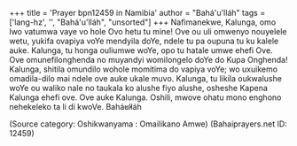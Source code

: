 +++
title = 'Prayer bpn12459 in Namibia'
author = "Bahá'u'lláh"
tags = ['lang-hz', '', "Bahá'u'lláh", "unsorted"]
+++
Nafimanekwe, Kalunga, omo lwo vatumwa vaye vo hole Ovo hetu tu mine! Ove ou uli omwenyo nouyelele wetu, yukifa ovapiya voYe mendyila doYe, ndele tu pa oupuna tu ku kalele auke. 
	Kalunga, tu honga ouliumwe woYe, opo tu hatale umwe ehefi Ove. Ove omunefilonghenda no muyandyi womilongelo doYe do Kupa Onghenda! 
Kalunga, shitila omundilo wohole momitima do vapiya voYe; wo uxuikemo omadila-dilo mai ndele ove auke ukale muvo. 
	Kalunga, tu likila oukwalushe woYe ou waliko nale no taukala ko alushe fiyo alushe, osheshe Kapena Kalunga ehefi ove.
	 Ove auke Kalunga. Oshili, mwove ohatu mono enghono nehekeleko ta li di kwoVe.
Bahá̓u̓lláh

(Source category: Oshikwanyama : Omailikano Amwe)
(Bahaiprayers.net ID: 12459)
